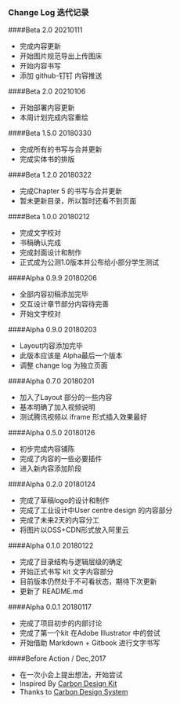 ### Change Log 迭代记录


####Beta 2.0 20210111
- 完成内容更新
- 开始图片规范导出上传图床
- 开始内容书写
- 添加 github-钉钉 内容推送

####Beta 2.0 20210106
- 开始部署内容更新
- 本周计划完成内容重绘

####Beta 1.5.0 20180330
* 完成所有的书写与合并更新
* 完成实体书的排版

####Beta 1.2.0 20180322
* 完成Chapter 5 的书写与合并更新
* 暂未更新目录，所以暂时还看不到页面

####Beta 1.0.0 20180212
* 完成文字校对
* 书稿确认完成
* 完成封面设计和制作
* 正式成为公测1.0版本并公布给小部分学生测试


####Alpha 0.9.9 20180206
* 全部内容初稿添加完毕
* 交互设计章节部分内容待完善
* 开始文字校对


####Alpha 0.9.0 20180203
* Layout内容添加完毕
* 此版本应该是 Alpha最后一个版本
* 调整 change log 为独立页面


####Alpha 0.7.0 20180201
* 加入了Layout 部分的一些内容
* 基本明确了加入视频说明
* 测试腾讯视频以 iframe 形式插入效果最好

####Alpha 0.5.0 20180126
* 初步完成内容铺陈
* 完成了内容的一些必要插件
* 进入新内容添加阶段

####Alpha 0.2.0 20180124
* 完成了草稿logo的设计和制作
* 完成了工业设计中User centre design 的内容部分
* 完成了未来2天的内容分工
* 将图片以OSS+CDN形式放入阿里云


####Alpha 0.1.0 20180122
* 完成了目录结构与逻辑层级的确定
* 开始正式书写 kit 文字内容部分
* 目前版本仍然处于不可看状态，期待下次更新
* 更新了 README.md


####Alpha 0.0.1 20180117
* 完成了项目初步的内部讨论
* 完成了第一个kit 在Adobe Illustrator 中的尝试
* 开始借助 Markdown + Gitbook 进行文字书写

####Before Action / Dec,2017
* 在一次小会上提出想法，开始尝试
* Inspired By [Carbon Design Kit](https://github.com/carbon-design-system/carbon-design-kit)
* Thanks to [Carbon Design System](http://carbondesignsystem.com/)
